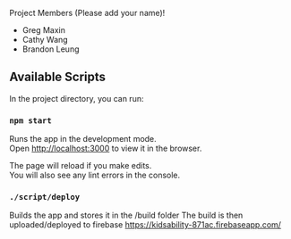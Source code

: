 Project Members (Please add your name)!
  - Greg Maxin
  - Cathy Wang
  - Brandon Leung
  
  
  
  ## Available Scripts

  In the project directory, you can run:

  ### `npm start`

  Runs the app in the development mode.<br>
  Open [http://localhost:3000](http://localhost:3000) to view it in the browser.

  The page will reload if you make edits.<br>
  You will also see any lint errors in the console.
  
  
  ### `./script/deploy`

  Builds the app and stores it in the /build folder
  The build is then uploaded/deployed to firebase https://kidsability-871ac.firebaseapp.com/ 


